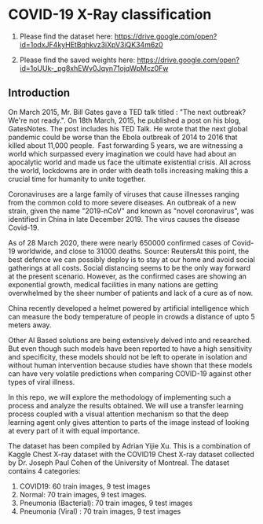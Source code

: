 # COVID-19 X-Ray classification

1. Please find the dataset here: https://drive.google.com/open?id=1odxJF4kyHEtBqhkvz3iXpV3iQK34m6z0

2. Please find the saved weights here: https://drive.google.com/open?id=1oUUk-_pg8xhEWv0Jqyn71ojqWpMcz0Fw

## Introduction

On March 2015, Mr. Bill Gates gave a TED talk titled : "The next outbreak? We're not ready.". On 18th March, 2015, he published a post on his blog, GatesNotes. The post includes his TED Talk. He wrote that the next global pandemic could be worse than the Ebola outbreak of 2014 to 2016 that killed about 11,000 people. 
Fast forwarding 5 years, we are witnessing a world which surpassed every imagination we could have had about an apocalytic world and made us face the ultimate existential crisis. All across the world, lockdowns are in order with death tolls increasing making this a crucial time for humanity to unite together.

Coronaviruses are a large family of viruses that cause illnesses ranging from the common cold to more severe diseases. An outbreak of a new strain, given the name "2019-nCoV" and known as "novel coronavirus", was identified in China in late December 2019. The virus causes the disease Covid-19.

As of 28 March 2020, there were nearly 650000 confirmed cases of Covid-19 worldwide, and close to 31000 deaths.
Source: ReutersAt this point, the best defence we can possibly deploy is to stay at our home and avoid social gatherings at all costs. Social distancing seems to be the only way forward at the present scenario. However, as the confirmed cases are showing an exponential growth, medical facilities in many nations are getting overwhelmed by the sheer number of patients and lack of a cure as of now. 

China recently developed a helmet powered by artificial intelligence which can measure the body temperature of people in crowds a distance of upto 5 meters away.



Other AI Based solutions are being extensively delved into and researched. But even though such models have been reported to have a high sensitivity and specificity, these models should not be left to operate in isolation and without human intervention because studies have shown that these models can have very volatile predictions when comparing COVID-19 against other types of viral illness. 

In this repo, we will explore the methodology of implementing such a process and analyze the results obtained. We will use a transfer learning process coupled with a visual attention mechanism so that the deep learning agent only gives attention to parts of the image instead of looking at every part of it with equal importance. 

The dataset has been compiled by Adrian Yijie Xu. This is a combination of Kaggle Chest X-ray dataset with the COVID19 Chest X-ray dataset collected by Dr. Joseph Paul Cohen of the University of Montreal. The dataset contains 4 categories:

1. COVID19: 60 train images, 9 test images
2. Normal: 70 train images, 9 test images.
3. Pneumonia (Bacterial): 70 train images, 9 test images
4. Pneumonia (Viral) : 70 train images, 9 test images
